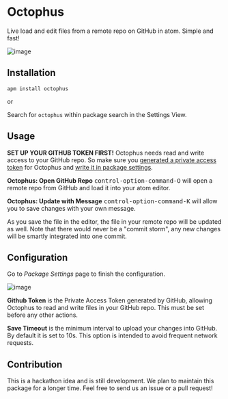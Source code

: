 # Octophus

Live load and edit files from a remote repo on GitHub in atom. Simple and fast!

![image](https://cloud.githubusercontent.com/assets/7262715/19414782/5f188a6a-938b-11e6-90be-fc332ebb0fa1.png)

## Installation

````shell
apm install octophus
````

or

Search for `octophus` within package search in the Settings View.

## Usage

**SET UP YOUR GITHUB TOKEN FIRST!** Octophus needs read and write access to your GitHub repo. So make sure you [generated a private access token](https://github.com/settings/tokens/new) for Octophus and [write it in package settings](#Configuration).

**Octophus: Open GitHub Repo**  <kbd>control-option-command-O</kbd> will open a remote repo from GitHub and load it into your atom editor.

**Octophus: Update with Message**  <kbd>control-option-command-K</kbd> will allow you to save changes with your own message.

As you save the file in the editor, the file in your remote repo will be updated as well. Note that there would never be a "commit storm", any new changes will be smartly integrated into one commit. 

## Configuration

Go to *Package Settings* page to finish the configuration.

![image](https://cloud.githubusercontent.com/assets/7262715/19414922/c34079cc-938f-11e6-9084-b33b5d53caf7.png)

**Github Token** is the Private Access Token generated by GitHub, allowing Octophus to read and write files in your GitHub repo. This must be set before any other actions.

**Save Timeout** is the minimum interval to upload your changes into GitHub. By default it is set to 10s. This option is intended to avoid frequent network requests.

## Contribution

This is a hackathon idea and is still development. We plan to maintain this package for a longer time. Feel free to send us an issue or a pull request!
